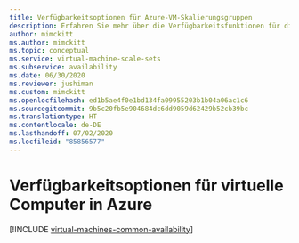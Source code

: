 ```yaml
---
title: Verfügbarkeitsoptionen für Azure-VM-Skalierungsgruppen
description: Erfahren Sie mehr über die Verfügbarkeitsfunktionen für die Ausführung von Windows-VM-Skalierungsgruppen in Azure.
author: mimckitt
ms.author: mimckitt
ms.topic: conceptual
ms.service: virtual-machine-scale-sets
ms.subservice: availability
ms.date: 06/30/2020
ms.reviewer: jushiman
ms.custom: mimckitt
ms.openlocfilehash: ed1b5ae4f0e1bd134fa09955203b1b04a06ac1c6
ms.sourcegitcommit: 9b5c20fb5e904684dc6dd9059d62429b52cb39bc
ms.translationtype: HT
ms.contentlocale: de-DE
ms.lasthandoff: 07/02/2020
ms.locfileid: "85856577"
---
```

# <a name="availability-options-for-virtual-machines-in-azure"></a>Verfügbarkeitsoptionen für virtuelle Computer in Azure

[!INCLUDE [virtual-machines-common-availability](../../includes/virtual-machines-common-availability.md)]

